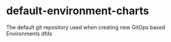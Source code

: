 # default-environment-charts
The default git repository used when creating new GitOps based Environments 
dfds

